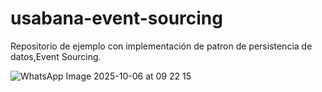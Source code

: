 # usabana-event-sourcing
Repositorio de ejemplo con implementación de patron de  persistencia de datos,Event Sourcing.


![WhatsApp Image 2025-10-06 at 09 22 15](https://github.com/user-attachments/assets/8ef16c63-75c0-4baa-93dc-5a21953fe448)
